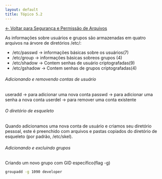 ```yaml
---
layout: default 
title: Tópico 5.2
---
```


[← Voltar para Segurança e Permissão de Arquivos](/linux-essentials/01-book-lpi/Topico-05-Seguranca-e-Permissao-de-Arquivos/)

As informações sobre usuários e grupos são armazenadas em quatro arquivos na árvore de
diretórios /etc/:
* /etc/passwd -> informações básicas sobre os usuários(7)
* /etc/group -> informações básicas sobreos grupos (4)
* /etc/shadow -> Contem senhas de usuário criptografadas(9)
* /etc/gshadow -> Contem senhas de grupos criptografadas(4)

###### Adicionando e removendo contas de usuário
useradd ->  para adicionar uma nova conta
passwd  -> para adicionar uma senha a nova conta
userdel -> para remover uma conta existente

###### O diretório de esqueleto

Quando adicionamos uma nova conta de usuário e criamos seu diretório pessoal, este é preenchido com arquivos e pastas copiados do diretório de esqueleto (por padrão, /etc/skel).


###### Adicionando e excluindo grupos

Criando um novo grupo com GID específico(flag -g)

```sh
groupadd -g 1090 developer
```
